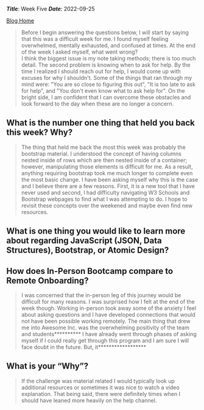 ***Title***: Week Five
***Date***: 2022-09-25 

[Blog Home](../index.md)
 
 > Before I begin answering the questions below, I will start by saying that this was a difficult week for me.  I found myself feeling overwhelmed, mentally exhausted, and confused at times.  At the end of the week I asked myself, what went wrong?  
 > I think the biggest issue is my note taking methods; there is too much detail.  The second problem is knowing when to ask for help.  By the time I realized I should reach out for help, I would come up with excuses for why I shouldn't.  Some of the things that ran through my mind were: "You are so close to figuring this out", "It is too late to ask for help", and "You don't even know what to ask help for".  On the bright side, I am confident that I can overcome these obstacles and look forward to the day when these are no longer a concern.


## What is the number one thing that held you back this week? Why?
> The thing that held me back the most this week was probably the bootstrap material.  I understood the concept of having columns nested inside of rows which are then nested inside of a container; however, manipulating those elements is difficult for me.  As a result, anything requiring bootstrap took me much longer to complete even the most basic change.
> I have been asking myself why this is the case and I believe there are a few reasons.  First, it is a new tool that I have never used and second, I had difficulty navigating W3 Schools and Bootstrap webpages to find what I was attempting to do.  I hope to revisit these concepts over the weekened and maybe even find new resources.
  
## What is one thing you would like to learn more about regarding JavaScript (JSON, Data Structures), Bootstrap, or Atomic Design?
> 
  
## How does In-Person Bootcamp compare to Remote Onboarding?
> I was concerned that the in-person leg of this journey would be difficult for many reasons.  I was surprised how I felt at the end of the week though.  Working in-person took away some of the anxiety I feel about asking questions and I have developed connections that would not have been possible working remotely.  The main thing that drew me into Awesome Inc. was the overwhelming positivity of the team and students**********
> I have already went through phases of asking myself if I could really get through this program and I am sure I will face doubt in the future.  But, it******************

## What is your “Why”?
> If the challenge was material related I would typically look up additional resources or sometimes it was nice to watch a video explanation.  That being said, there were definitely times when I should have leaned more heavily on the help channel.
